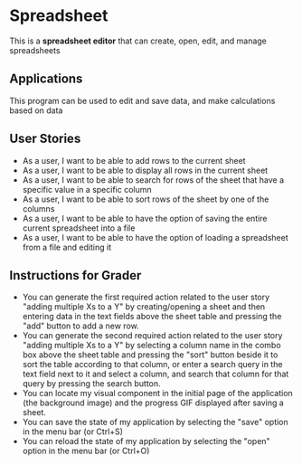 # Spreadsheet

This is a **spreadsheet editor** that can create, open, edit, and manage spreadsheets

## Applications

This program can be used to edit and save data, and make calculations based on data

## User Stories

- As a user, I want to be able to add rows to the current sheet
- As a user, I want to be able to display all rows in the current sheet
- As a user, I want to be able to search for rows of the sheet that have a specific value in a specific column
- As a user, I want to be able to sort rows of the sheet by one of the columns
- As a user, I want to be able to have the option of saving the entire current spreadsheet into a file
- As a user, I want to be able to have the option of loading a spreadsheet from a file and editing it

## Instructions for Grader

- You can generate the first required action related to the user story "adding multiple Xs to a Y" by creating/opening a sheet and then entering data in the text fields above the sheet table and pressing the "add" button to add a new row.
- You can generate the second required action related to the user story "adding multiple Xs to a Y" by selecting a column name in the combo box above the sheet table and pressing the "sort" button beside it to sort the table according to that column, or enter a search query in the text field next to it and select a column, and search that column for that query by pressing the search button.
- You can locate my visual component in the initial page of the application (the background image) and the progress GIF displayed after saving a sheet.
- You can save the state of my application by selecting the "save" option in the menu bar (or Ctrl+S)
- You can reload the state of my application by selecting the "open" option in the menu bar (or Ctrl+O)
